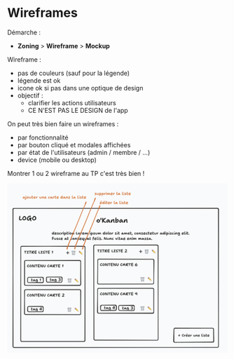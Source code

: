 # Wireframes

Démarche : 
- **Zoning** > **Wireframe** > **Mockup**

Wireframe : 
- pas de couleurs (sauf pour la légende)
- légende est ok 
- icone ok si pas dans une optique de design
- objectif : 
  - clarifier les actions utilisateurs
  - CE N'EST PAS LE DESIGN de l'app

On peut très bien faire un wireframes :
- par fonctionnalité
- par bouton cliqué et modales affichées
- par état de l'utilisateurs (admin / membre / ...)
- device (mobile ou desktop)

Montrer 1 ou 2 wireframe au TP c'est très bien !


![](./wireframe.png)


